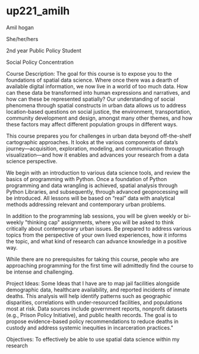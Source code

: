 # up221_amilh
Amil hogan

She/her/hers

2nd year Public Policy Student

Social Policy Concentration

Course Description:
The goal for this course is to expose you to the foundations of spatial data science. Where once there was a dearth of available digital information, we now live in a world of too much data. How can these data be transformed into human expressions and narratives, and how can these be represented spatially? Our understanding of social phenomena through spatial constructs in urban data allows us to address location-based questions on social justice, the environment, transportation, community development and design, amongst many other themes, and how these factors may affect different population groups in different ways.

This course prepares you for challenges in urban data beyond off-the-shelf cartographic approaches. It looks at the various components of data’s journey—acquisition, exploration, modeling, and communication through visualization—and how it enables and advances your research from a data science perspective.

We begin with an introduction to various data science tools, and review the basics of programming with Python. Once a foundation of Python programming and data wrangling is achieved, spatial analysis through Python Libraries, and subsequently, through advanced geoprocessing will be introduced. All lessons will be based on “real” data with analytical methods addressing relevant and contemporary urban problems.

In addition to the programming lab sessions, you will be given weekly or bi-weekly "thinking cap" assignments, where you will be asked to think critically about contemporary urban issues. Be prepared to address various topics from the perspective of your own lived experiences, how it informs the topic, and what kind of research can advance knowledge in a positive way.

While there are no prerequisites for taking this course, people who are approaching programming for the first time will admittedly find the course to be intense and challenging.

Project Ideas:
Some Ideas that I have are to map jail facilities alongside demographic data, healthcare availability, and reported incidents of inmate deaths. This analysis will help identify patterns such as geographic disparities, correlations with under-resourced facilities, and populations most at risk. Data sources include government reports, nonprofit datasets (e.g., Prison Policy Initiative), and public health records. The goal is to propose evidence-based policy recommendations to reduce deaths in custody and address systemic inequities in incarceration practices."

Objectives:
To effectively be able to use spatial data science within my research
